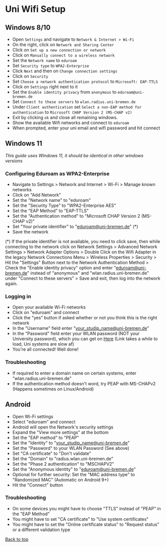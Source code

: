 
<h1 id="uni-wifi-setup">Uni Wifi Setup</h1>

## Windows 8/10

- Open `Settings` and navigate to `Network & Internet > Wi-Fi`
- On the right, click on `Network and Sharing Center`
- Click on `Set up a new connection or network`
- Click on `Manually connect to a wireless network`
- Set the `Network name` to `eduroam`
- Set `Security type` to `WPA2-Enterprise`
- Click `Next` and then on `Change connection settings`
- Click on `Security`
- Set `Choose a network authentication protocol` to `Microsoft: EAP-TTLS`
- Click on `Settings` right next to it
- Set the `Enable identity privacy` from `anonymous` to `eduroam@uni-bremen.de`
- Set `Connect to these servers` to `wlan.radius.uni-bremen.de`
- Under `Client authentication` set `Select a non-EAP method for authentication` to `Microsoft CHAP Version 2 (MS-CHAP v2)`
- Exit by clicking `ok` and close all remaining windows.
- Show the available Wifi networks and connect to `eduroam`
- When prompted, enter your uni email and wifi password and hit connect

## Windows 11

*This guide uses Windows 11, it should be identical in other windows versions*

### Configuring Eduroam as WPA2-Enterprise

- Navigate to Settings > Network and Internet > Wi-Fi > Manage known networks 
- Click on "Add Network"
- Set the "Network name" to "eduroam"
- Set the "Security Type" to "WPA2-Enterprise AES"
- Set the "EAP Method" to "EAP-TTLS"
- Set the "Authentication method" to "Microsoft CHAP Version 2 (MS-CHAP v2)"
- Set "Your private identifier" to "eduroam@uni-bremen.de" (*)
- Save the network

(*) If the private identifier is not available, you need to click save, then while connecting to the network click on Network Settings > Advanced Network Settings > Network Adapter Options > Double Click on the Wifi Adapter in the legacy Network Connections Menu > Wireless Properties > Security > Hit the "Settings" Button next to the Network Authentication Method > Check the "Enable identity privacy" option and enter "eduroam@uni-bremen.de" instead of "anonymous" and "wlan.radius.uni-bremen.de" under "Connect to these servers" > Save and exit, then log into the network again.

### Logging in

- Open your available Wi-Fi networks
- Click on "eduroam" and connect
- Click the "yes" button if asked whether or not you think this is the right network
- In the "Username" field enter "your_studip_name@uni-bremen.de"
- In the "Password" field enter your WLAN password (NOT your University password), which you can get on <a href="https://oracle-web.zfn.uni-bremen.de/secure/wlanpw">Here</a> (Link takes a while to load, Uni systems are slow af)
- You're all connected! Well done!

### Troubleshooting

- If required to enter a domain name on certain systems, enter "wlan.radius.uni-bremen.de"
- If the authentication method doesn't word, try PEAP with MS-CHAPv2 (Happens sometimes on Linux/Android)

## Android

- Open Wi-Fi settings
- Select "eduroam" and connect
- Android will open the Network's security settings
- Expand the "View more settings" at the bottom
- Set the "EAP method" to "PEAP"
- Set the "Identity" to "your_studip_name@uni-bremen.de"
- Set the "Password" to your WLAN Password (See above)
- Set "CA certificate" to "Don't validate"
- Set the "Domain" to "radius.wlan.uni-bremen.de"
- Set the "Phase 2 authentication" to "MSCHAPV2"
- Set the "Anonymous identity" to "eduroam@uni-bremen.de"
- Optional for further security: Set the "MAC address type" to "Randomized MAC" (Automatic on Android 9+)
- Hit the "Connect" button

### Troubleshooting

- On some devices you might have to choose "TTLS" instead of "PEAP" in the "EAP Method"
- You might have to set "CA certificate" to "Use system certificates"
- You might have to set the "Online certificate status" to "Request status" or a different validation type

<a href="#uni-wifi-setup">Back to top</a>
